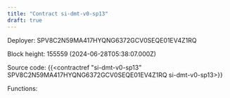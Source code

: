 ```yaml
---
title: "Contract si-dmt-v0-sp13"
draft: true
---
```

Deployer: SPV8C2N59MA417HYQNG6372GCV0SEQE01EV4Z1RQ


 



Block height: 155559 (2024-06-28T05:38:07.000Z)

Source code: {{<contractref "si-dmt-v0-sp13" SPV8C2N59MA417HYQNG6372GCV0SEQE01EV4Z1RQ si-dmt-v0-sp13>}}

Functions:


